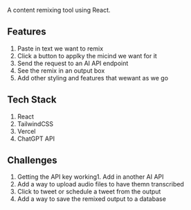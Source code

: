 A content remixing tool using React.

## Features

1. Paste in text we want to remix
2. Click a button to applky the micind we want for it
3. Send the request to an AI API endpoint
4. See the remix in an output box
5. Add other styling and features that wewant as we go

## Tech Stack

1. React
2. TailwindCSS
3. Vercel
4. ChatGPT API

## Challenges

1. Getting the API key working1. Add in another AI API
2. Add a way to upload audio files to have themn transcribed
3. Click to tweet or schedule a tweet from the output
4. Add a way to save the remixed output to a database
